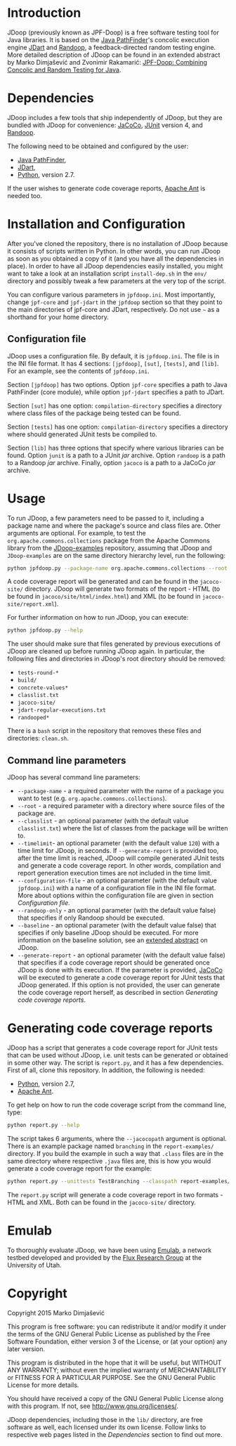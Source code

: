 # Introduction

JDoop (previously known as JPF-Doop) is a free software testing tool
for Java libraries. It is based on the [Java PathFinder][8]'s concolic
execution engine [JDart][0] and [Randoop][1], a feedback-directed
random testing engine. More detailed description of JDoop can be found
in an extended abstract by Marko Dimjašević and Zvonimir Rakamarić:
[JPF-Doop: Combining Concolic and Random Testing for Java][5].

# Dependencies

JDoop includes a few tools that ship independently of JDoop, but they
are bundled with JDoop for convenience: [JaCoCo][6], [JUnit][7]
version 4, and [Randoop][1].

The following need to be obtained and configured by the user:

* [Java PathFinder][8],
* [JDart][0],
* [Python][3], version 2.7.

If the user wishes to generate code coverage reports, [Apache Ant][4]
is needed too.

# Installation and Configuration

After you've cloned the repository, there is no installation of JDoop
because it consists of scripts written in Python. In other words, you
can run JDoop as soon as you obtained a copy of it (and you have all
the dependencies in place). In order to have all JDoop dependencies
easily installed, you might want to take a look at an installation
script `install-dep.sh` in the `env/` directory and possibly tweak a
few parameters at the very top of the script.

You can configure various parameters in `jpfdoop.ini`. Most
importantly, change `jpf-core` and `jpf-jdart` in the `jpfdoop`
section so that they point to the main directories of jpf-core and
JDart, respectively. Do not use `~` as a shorthand for your home
directory.

## Configuration file

JDoop uses a configuration file. By default, it is `jpfdoop.ini`. The
file is in the INI file format. It has 4 sections: `[jpfdoop]`,
`[sut]`, `[tests]`, and `[lib]`. For an example, see the contents of
`jpfdoop.ini`.

Section `[jpfdoop]` has two options. Option `jpf-core` specifies a
path to Java PathFinder (core module), while option `jpf-jdart`
specifies a path to JDart.

Section `[sut]` has one option: `compilation-directory` specifies a
directory where class files of the package being tested can be found.

Section `[tests]` has one option: `compilation-directory` specifies a
directory where should generated JUnit tests be compiled to.

Section `[lib]` has three options that specify where various libraries
can be found. Option `junit` is a path to a JUnit *jar*
archive. Option `randoop` is a path to a Randoop *jar*
archive. Finally, option `jacoco` is a path to a JaCoCo *jar* archive.


# Usage

To run JDoop, a few parameters need to be passed to it, including a
package name and where the package's source and class files are. Other
arguments are optional. For example, to test the
`org.apache.commons.collections` package from the Apache Commons
library from the [JDoop-examples][2] repository, assuming that
JDoop and `JDoop-examples` are on the same directory hierarchy
level, run the following:

```bash
python jpfdoop.py --package-name org.apache.commons.collections --root ../jdoop-examples/
```

A code coverage report will be generated and can be found in the
`jacoco-site/` directory. JDoop will generate two formats of the
report - HTML (to be found in `jacoco/site/html/index.html`) and XML
(to be found in `jacoco-site/report.xml`).

For further information on how to run JDoop, you can execute:

```bash
python jpfdoop.py --help
```

The user should make sure that files generated by previous executions
of JDoop are cleaned up before running JDoop again. In
particular, the following files and directories in JDoop's root
directory should be removed:

* `tests-round-*`
* `build/`
* `concrete-values*`
* `classlist.txt`
* `jacoco-site/`
* `jdart-regular-executions.txt`
* `randooped*`

There is a `bash` script in the repository that removes these files
and directories: `clean.sh`.


## Command line parameters

JDoop has several command line parameters:

* `--package-name` - a required parameter with the name of a package
  you want to test (e.g. `org.apache.commons.collections`).
* `--root` - a required parameter with a directory where source files
  of the package are.
* `--classlist` - an optional parameter (with the default value
  `classlist.txt`) where the list of classes from the package will be
  written to.
* `--timelimit`- an optional parameter (with the default value `120`)
  with a time limit for JDoop, in seconds. If `--generate-report`
  is provided too, after the time limit is reached, JDoop will
  compile generated JUnit tests and generate a code coverage
  report. In other words, compilation and report generation execution
  times are not included in the time limit.
* `--configuration-file` - an optional parameter (with the default
  value `jpfdoop.ini`) with a name of a configuration file in the INI
  file format. More about options within the configuration file are
  given in section *Configuration file*.
* `--randoop-only` - an optional parameter (with the default value
  false) that specifies if only Randoop should be executed.
* `--baseline` - an optional parameter (with the default value false)
  that specifies if only baseline JDoop should be executed. For
  more information on the baseline solution, see an
  [extended abstract][5] on JDoop.
* `--generate-report` - an optional parameter (with the default value
  false) that specifies if a code coverage report should be generated
  once JDoop is done with its execution. If the parameter is
  provided, [JaCoCo][6] will be executed to generate a code coverage
  report for JUnit tests that JDoop generated. If this option is
  not provided, the user can generate the code coverage report
  herself, as described in section *Generating code coverage reports*.

# Generating code coverage reports

JDoop has a script that generates a code coverage report for JUnit
tests that can be used without JDoop, i.e. unit tests can be
generated or obtained in some other way. The script is `report.py`,
and it has a few dependencies. First of all, clone this repository. In
addition, the following is needed:

- [Python][3], version 2.7,
- [Apache Ant][4].

To get help on how to run the code coverage script from the command
line, type:

```bash
python report.py --help
```

The script takes 6 arguments, where the `--jacocopath` argument is
optional. There is an example package named `branching` in the
`report-examples/` directory. If you build the example in such a way
that `.class` files are in the same directory where respective `.java`
files are, this is how you would generate a code coverage report for
the example:

```bash
python report.py --unittests TestBranching --classpath report-examples/:report-examples/branching/tests/ --sourcepath report-examples/ --packagepath branching --buildpath report-examples/
```

The `report.py` script will generate a code coverage report in two
formats - HTML and XML. Both can be found in the `jacoco-site/`
directory.

# Emulab

To thoroughly evaluate JDoop, we have been using [Emulab][9], a
network testbed developed and provided by the
[Flux Research Group][10] at the University of Utah.


# Copyright
Copyright 2015 Marko Dimjašević

This program is free software: you can redistribute it and/or modify
it under the terms of the GNU General Public License as published by
the Free Software Foundation, either version 3 of the License, or
(at your option) any later version.

This program is distributed in the hope that it will be useful,
but WITHOUT ANY WARRANTY; without even the implied warranty of
MERCHANTABILITY or FITNESS FOR A PARTICULAR PURPOSE.  See the
GNU General Public License for more details.

You should have received a copy of the GNU General Public License
along with this program.  If not, see <http://www.gnu.org/licenses/>.

JDoop dependencies, including those in the `lib/` directory, are free
software as well, each licensed under its own license. Follow links to
respective web pages listed in the *Dependencies* section to find out
more.


[0]: https://github.com/psycopaths/jdart
[1]: https://mernst.github.io/randoop/
[2]: https://github.com/psycopaths/jdoop-examples
[3]: http://python.org
[4]: https://ant.apache.org/
[5]: http://dimjasevic.net/marko/wp-content/uploads/2013/10/jpf-workshop-2013.pdf
[6]: http://www.eclemma.org/jacoco/
[7]: http://junit.org/
[8]: http://babelfish.arc.nasa.gov/trac/jpf/wiki
[9]: http://www.emulab.net/
[10]: http://www.flux.utah.edu/
